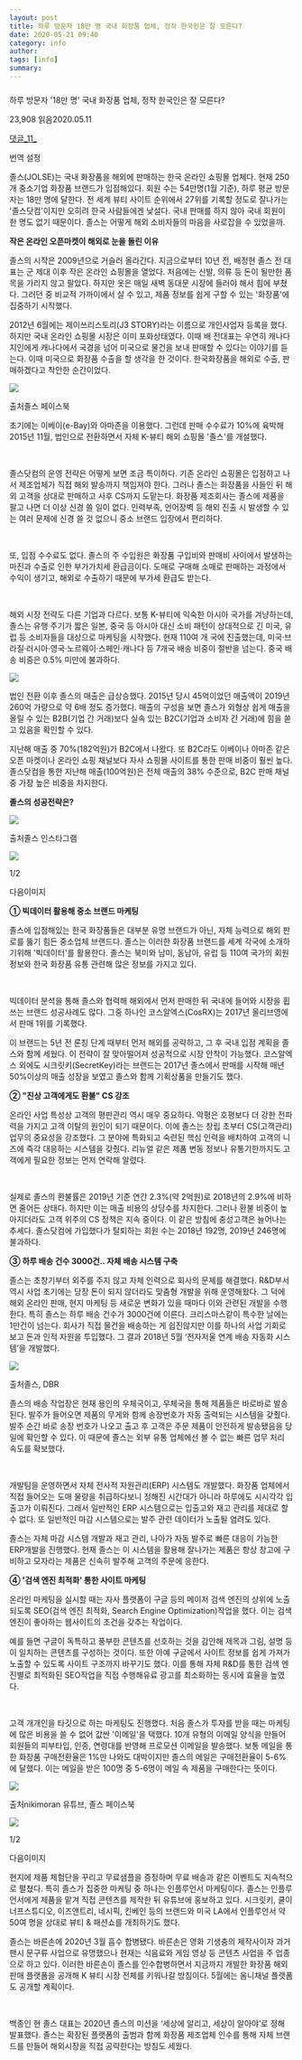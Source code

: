 ```yaml
---
layout: post
title: 하루 방문자 18만 명 국내 화장품 업체, 정작 한국인은 잘 모른다?
date: 2020-05-21 09:40
category: info
author: 
tags: [info]
summary: 
---
```



###   
하루 방문자 '18만 명' 국내 화장품 업체, 정작 한국인은 잘 모른다?

23,908  읽음2020.05.11

[댓글_11_](https://1boon.kakao.com/interbiz/5eb8a7abcbaa86675ed875b5#comment)

번역 설정

졸스(JOLSE)는 국내 화장품을 해외에 판매하는 한국 온라인 쇼핑몰 업체다. 현재 250개 중소기업 화장품 브랜드가 입점해있다. 회원 수는 54만명(1월 기준), 하루 평균 방문자는 18만 명에 달한다. 전 세계 뷰티 사이트 순위에서 27위를 기록할 정도로 잘나가는 '졸스닷컴'이지만 오히려 한국 사람들에겐 낯설다. 국내 판매를 하지 않아 국내 회원이 한 명도 없기 때문이다. 졸스는 어떻게 해외 소비자들의 마음을 사로잡을 수 있었을까.

  

**작은 온라인 오픈마켓이 해외로 눈을 돌린 이유**

졸스의 시작은 2009년으로 거슬러 올라간다. 지금으로부터 10년 전, 배정현 졸스 전 대표는 군 제대 이후 작은 온라인 쇼핑몰을 열었다. 처음에는 신발, 의류 등 돈이 될만한 품목을 가리지 않고 팔았다. 하지만 옷은 매일 새벽 동대문 시장에 들러야 해서 힘에 부쳤다. 그러던 중 비교적 가까이에서 살 수 있고, 제품 정보를 쉽게 구할 수 있는 '화장품'에 집중하기 시작했다.

  

2012년 6월에는 제이쓰리스토리(J3 STORY)라는 이름으로 개인사업자 등록을 했다. 하지만 국내 온라인 쇼핑몰 시장은 이미 포화상태였다. 이때 배 전대표는 우연히 캐나다 지인에게 캐나다에서 국경을 넘어 미국으로 물건을 보내 판매할 수 있다는 이야기를 듣는다. 이때 미국으로 화장품 수출을 할 생각을 한 것이다. 한국화장품을 해외로 수출, 판매하겠다고 착안한 순간이었다.

![](https://img1.daumcdn.net/thumb/R720x0/?fname=https%3A%2F%2Ft1.daumcdn.net%2Fliveboard%2Finterbiz%2F48e95af65e1a4f83b71edbcc7c1da75c.png)

출처졸스 페이스북

초기에는 이베이(e-Bay)와 아마존을 이용했다. 그런데 판매 수수료가 10%에 육박해 2015년 11월, 법인으로 전환하면서 자체 K-뷰티 해외 쇼핑몰 '졸스'를 개설했다.

​

졸스닷컴의 운영 전략은 어떻게 보면 조금 특이하다. 기존 온라인 쇼핑몰은 입점하고 나서 제조업체가 직접 해외 발송까지 책임져야 한다. 그러나 졸스는 화장품을 사들인 뒤 해외 고객을 상대로 판매하고 사후 CS까지 도맡는다. 화장품 제조회사는 졸스에 제품을 팔고 나면 더 이상 신경 쓸 일이 없다. 인력부족, 언어장벽 등 해외 진출 시 발생할 수 있는 여러 문제에 신경 쓸 것 없으니 중소 브랜드 입장에서 편리하다.

​

또, 입점 수수료도 없다. 졸스의 주 수입원은 화장품 구입비와 판매비 사이에서 발생하는 마진과 수출로 인한 부가가치세 환급금이다. 도매로 구매해 소매로 판매하는 과정에서 수익이 생기고, 해외로 수출하기 때문에 부가세 환급도 받는다.

​

해외 시장 전략도 다른 기업과 다르다. 보통 K-뷰티에 익숙한 아시아 국가를 겨냥하는데, 졸스는 유행 주기가 짧은 일본, 중국 등 아시아 대신 소비 패턴이 상대적으로 긴 미국, 유럽 등 소비자들을 대상으로 마케팅을 시작했다. 현재 110여 개 국에 진출했는데, 미국·브라질·러시아·영국·노르웨이·스페인·캐나다 등 7개국 배송 비중이 절반을 넘는다. 중국 배송 비중은 0.5% 미만에 불과하다.

![](https://img1.daumcdn.net/thumb/R720x0/?fname=https%3A%2F%2Ft1.daumcdn.net%2Fliveboard%2Finterbiz%2F4b3cdc1ebf8944b2a458f94e34b054b0.jpg)

법인 전환 이후 졸스의 매출은 급상승했다. 2015년 당시 45억이었던 매출액이 2019년 260억 가량으로 약 6배 정도 증가했다. 매출의 구성을 보면 졸스가 외형상 쉽게 매출을 올릴 수 있는 B2B(기업 간 거래)보다 실속 있는 B2C(기업과 소비자 간 거래)에 힘을 쏟고 있음을 확인할 수 있다.

  

지난해 매출 중 70%(182억원)가 B2C에서 나왔다. 또 B2C라도 이베이나 아마존 같은 오픈 마켓이나 온라인 쇼핑 채널보다 자사 쇼핑몰 사이트를 통한 판매 비중이 훨씬 높다. 졸스닷컴을 통한 지난해 매출(100억원)은 전체 매출의 38% 수준으로, B2C 판매 채널 중 가장 높은 비중을 차지한다.

  

**졸스의 성공전략은?**

![](https://img1.daumcdn.net/thumb/S720x960/?scode=1boon&fname=https://t1.daumcdn.net/liveboard/interbiz/0f53d00c25b94167a2d40bfd0baf0552.png)

출처졸스 인스타그램

![](https://img1.daumcdn.net/thumb/S720x960/?scode=1boon&fname=https://t1.daumcdn.net/liveboard/interbiz/efff8c0455544c0d9c06ebfe2fcf3236.png)

1/2

다음이미지

**① 빅데이터 활용해 중소 브랜드 마케팅**

졸스에 입점해있는 한국 화장품들은 대부분 유명 브랜드가 아닌, 자체 능력으로 해외 판로를 뚫기 힘든 중소업체 브랜드다. 졸스는 이러한 화장품 브랜드를 세계 각국에 소개하기위해 '빅데이터'를 활용한다. 졸스는 북미와 남미, 동남아, 유럽 등 110여 국가의 회원 정보와 한국 화장품 유통 관련해 많은 정보를 가지고 있다.

​

빅데이터 분석을 통해 졸스와 협력해 해외에서 먼저 판매한 뒤 국내에 들어와 시장을 휩쓰는 브랜드 성공사례도 많다. 그중 하나인 코스알엑스(CosRX)는 2017년 올리브영에서 판매 1위를 기록했다.

  

이 브랜드는 5년 전 론칭 단계 때부터 먼저 해외를 공략하고, 그 후 국내 입점 계획을 졸스와 함께 세웠다. 이 전략이 잘 맞아떨어져 성공적으로 시장 안착이 가능했다. 코스알엑스 외에도 시크릿키(SecretKey)라는 브랜드는 2017년 졸스에서 판매를 시작해 매년 50%이상의 매출 성장을 보였고 졸스와 함께 기획상품을 만들기도 했다.

**② "진상 고객에게도 환불" CS 강조**

온라인 사업 특성상 고객의 평판관리 역시 매우 중요하다. 악평은 호평보다 더 강한 전파력을 가지고 고객 이탈의 원인이 되기 때문이다. 이에 졸스는 창립 초부터 CS(고객관리) 업무의 중요성을 강조했다. 그 분야에 특화되고 숙련된 핵심 인력을 배치하여 고객의 니즈에 즉각 대응하는 시스템을 갖췄다. 리뉴얼 같은 제품 변동 정보나 유통기한까지도 고객에게 필요한 정보는 먼저 연락해 알렸다.

​

실제로 졸스의 환불률은 2019년 기준 연간 2.3%(약 2억원)로 2018년의 2.9%에 비하면 줄어든 상태다. 하지만 이는 매출 비용의 상당수를 차지한다. 그러나 환불 비중이 높아지더라도 고객 위주의 CS 정책은 지속 중이다. 이 같은 방침에 충성고객은 늘어나는 추세다. 졸스닷컴에 가입했다가 탈퇴하는 회원 수는 2018년 192명, 2019년 246명에 불과하다.

**③ 하루 배송 건수 3000건.. 자체 배송 시스템 구축**

졸스는 초창기부터 외주를 주지 않고 자체 인력으로 회사의 문제를 해결했다. R&D부서 역시 사업 초기에는 당장 돈이 되지 않더라도 맞춤형 개발을 위해 운영해왔다. 그 덕에 해외 온라인 판매, 현지 마케팅 등 새로운 변화가 있을 때마다 이와 관련된 개발을 수행한다. 특히 졸스는 하루 배송 건수가 3000건에 이른다. 크리스마스같이 특수한 날에는 1만건이 넘는다. 회사가 직접 물건을 배송하는 게 쉽진않지만 이를 하나의 사업 기회로 보고 돈과 인적 자원을 투입했다. 그 결과 2018년 5월 ‘전자저울 연계 배송 자동화 시스템’을 개발했다.

![](https://img1.daumcdn.net/thumb/R720x0/?fname=https%3A%2F%2Ft1.daumcdn.net%2Fliveboard%2Finterbiz%2Fd2558b6be7d0472c82b26073edf12b4b.jpg)

출처졸스, DBR

졸스의 배송 작업장은 현재 용인의 우체국이고, 우체국을 통해 제품들은 바로바로 발송된다. 발주가 들어오면 제품의 무게와 함께 송장번호가 자동 출력되는 시스템을 갖췄다. 발주 순간 바로 송장 번호가 나오고 출고 후 고객은 주문 제품이 안전하게 발송됐음을 당일에 확인할 수 있다. 이 때문에 졸스는 외부 유통 업체에선 볼 수 없는 빠른 업무 처리 속도를 확보했다.

​

개발팀을 운영하면서 자체 전사적 자원관리(ERP) 시스템도 개발했다. 화장품 업체에서 직접 들어오는 도매 물량을 취급하다보니 정해진 시간대가 아니라 하루에도 시시각각 입출고가 이뤄진다. 그래서 일반적인 ERP 시스템으로는 입출고와 재고 관리를 제대로 할 수 없다. 또 일반적인 마감 시스템으로는 발주 관련 데이터가 노출될 염려도 있다.

  

졸스는 자체 마감 시스템 개발과 재고 관리, 나아가 자동 발주로 빠른 대응이 가능한 ERP개발을 진행했다. 현재 졸스는 이 시스템을 활용해 잘나가는 제품은 항상 창고에 구비하고 모자라는 제품은 신속히 발주해 고객의 주문에 응한다.

**④ '검색 엔진 최적화' 통한 사이트 마케팅**

온라인 마케팅을 실시할 때는 자사 플랫폼이 구글 등의 메이저 검색 엔진의 상위에 노출되도록 SEO(검색 엔진 최적화, Search Engine Optimization)작업을 했다. 이는 검색 엔진이 좋아하는 웹사이트의 조건을 갖추는 작업이다.

  

예를 들면 구글이 독특하고 풍부한 콘텐츠를 선호하는 것을 감안해 제목과 그림, 설명 등이 일치하는 콘텐츠를 구성하는 것이다. 또한 아예 구글에서 사이트 정보를 쉽게 가져가 노출할 수 있도록 사이트 구조까지 바꾸기도 했다. 이를 통해 자체 R&D를 통한 검색 엔진별로 최적화된 SEO작업을 직접 수행해유료 광고를 최소화하는 동시에 효율을 높였다.

​

고객 개개인을 타깃으로 하는 마케팅도 진행했다. 처음 졸스가 투자를 받을 때는 마케팅에 많은 비용을 쓸 수 없어 값싼 '이메일'을 택했다. 10개 유형의 이메일 양식을 만들어 회원들의 피부타입, 인종, 연령대를 반영해 프로모션 이메일을 발송했다. 보통 메일을 통한 화장품 구매전환율은 1%만 나와도 대박이지만 졸스의 메일은 구매전환율이 5-6%에 달했다. 이는 메일을 받은 100명 중 5-6명이 메일 속 제품을 구매한다는 뜻이다.

![](https://img1.daumcdn.net/thumb/S720x400/?scode=1boon&fname=https://t1.daumcdn.net/liveboard/interbiz/634a65e94ca64ce8a8c562dae5db21f9.png)

출처nikimoran 유튜브, 졸스 페이스북

![](https://img1.daumcdn.net/thumb/S720x400/?scode=1boon&fname=https://t1.daumcdn.net/liveboard/interbiz/48c42c78b0124e75932c87af5065407d.png)

1/2

다음이미지

현지에 제품 체험단을 꾸리고 무료샘플을 증정하며 무료 배송과 같은 이벤트도 지속적으로 펼쳤다. 특히 졸스가 집중한 마케팅 중 하나는 인플루언서 마케팅이다. 졸스는 인플루언서에게 제품을 맡겨 직접 콘텐츠를 제작한 뒤 유튜브에 홍보하고 있다. 시크릿키, 쿨이너프스튜디오, 이즈앤트리, 네시픽, 킨베인 등의 브랜드와 미국 LA에서 인플루언서 약 50여 명을 상대로 뷰티 & 패션쇼를 개최하기도 했다.

졸스는 바른손에 2020년 3월 흡수 합병됐다. 바른손은 영화 기생충의 제작사이자 과거 팬시 문구류 사업으로 유명했으나 현재는 식음료와 게임 영상 등 콘텐츠 사업을 주 업종으로 하고 있다. 이러한 바른손이 졸스를 인수합병하면서 지금까지 개발한 화장품 해외 판매 플랫폼을 공개해 K 뷰티 시장 전체를 키워나갈 방침이다. 5월에는 옴니채널 플랫폼도 공개할 계획이다.

​

백종인 현 졸스 대표는 2020년 졸스의 미션을 ‘세상에 알리고, 세상이 알아야’로 정해 발표했다. 졸스는 확장된 플랫폼의 출범과 함께 화장품 제조업체 인수를 통해 자체 브랜드를 만들어 해외시장을 직접 공략한다는 방침도 세웠다.